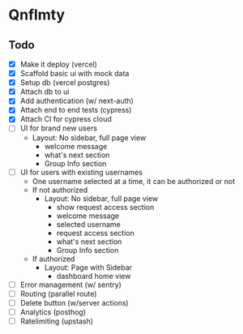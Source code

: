 # Qnflmty

## Todo

- [x] Make it deploy (vercel)
- [x] Scaffold basic ui with mock data
- [x] Setup db (vercel postgres)
- [x] Attach db to ui
- [x] Add authentication (w/ next-auth)
- [x] Attach end to end tests (cypress)
- [x] Attach CI for cypress cloud
- [ ] UI for brand new users
  - Layout: No sidebar, full page view
    - welcome message
    - what's next section
    - Group Info section
- [ ] UI for users with existing usernames
  - One username selected at a time, it can be authorized or not
  - If not authorized
    - Layout: No sidebar, full page view
      - show request access section
      - welcome message
      - selected username
      - request access section
      - what's next section
      - Group Info section
  - If authorized
    - Layout: Page with Sidebar
      - dashboard home view
- [ ] Error management (w/ sentry)
- [ ] Routing (parallel route)
- [ ] Delete button (w/server actions)
- [ ] Analytics (posthog)
- [ ] Ratelimiting (upstash)
